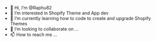 - 👋 Hi, I’m @Raphu82
- 👀 I’m interested in Shopify Theme and App dev
- 🌱 I’m currently learning how to code to create and upgrade Shopify Themes 
- 💞️ I’m looking to collaborate on ...
- 📫 How to reach me ...

<!---
Raphu82/Raphu82 is a ✨ special ✨ repository because its `README.md` (this file) appears on your GitHub profile.
You can click the Preview link to take a look at your changes.
--->
